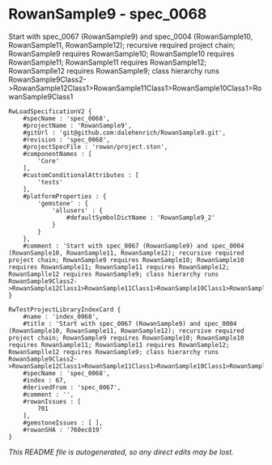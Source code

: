 # RowanSample9 - spec_0068
Start with spec_0067 (RowanSample9) and spec_0004 (RowanSample10, RowanSample11, RowanSample12); recursive required project chain; RowanSample9 requires RowanSample10; RowanSample10 requires RowanSample11; RowanSample11 requires RowanSample12; RowanSamplle12 requires RowanSample9; class hierarchy runs RowanSample9Class2->RowanSample12Class1>RowanSample11Class1>RowanSample10Class1>RowanSample9Class1
```
RwLoadSpecificationV2 {
	#specName : 'spec_0068',
	#projectName : 'RowanSample9',
	#gitUrl : 'git@github.com:dalehenrich/RowanSample9.git',
	#revision : 'spec_0068',
	#projectSpecFile : 'rowan/project.ston',
	#componentNames : [
		'Core'
	],
	#customConditionalAttributes : [
		'tests'
	],
	#platformProperties : {
		'gemstone' : {
			'allusers' : {
				#defaultSymbolDictName : 'RowanSample9_2'
			}
		}
	},
	#comment : 'Start with spec_0067 (RowanSample9) and spec_0004 (RowanSample10, RowanSample11, RowanSample12); recursive required project chain; RowanSample9 requires RowanSample10; RowanSample10 requires RowanSample11; RowanSample11 requires RowanSample12; RowanSamplle12 requires RowanSample9; class hierarchy runs RowanSample9Class2->RowanSample12Class1>RowanSample11Class1>RowanSample10Class1>RowanSample9Class1'
}

RwTestProjectLibraryIndexCard {
	#name : 'index_0068',
	#title : 'Start with spec_0067 (RowanSample9) and spec_0004 (RowanSample10, RowanSample11, RowanSample12); recursive required project chain; RowanSample9 requires RowanSample10; RowanSample10 requires RowanSample11; RowanSample11 requires RowanSample12; RowanSamplle12 requires RowanSample9; class hierarchy runs RowanSample9Class2->RowanSample12Class1>RowanSample11Class1>RowanSample10Class1>RowanSample9Class1',
	#specName : 'spec_0068',
	#index : 67,
	#derivedFrom : 'spec_0067',
	#comment : '',
	#rowanIssues : [
		701
	],
	#gemstoneIssues : [ ],
	#rowanSHA : '760ec819'
}
```

*This README file is autogenerated, so any direct edits may be lost.*
